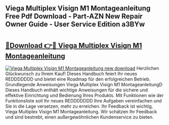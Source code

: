 ## Viega Multiplex Visign M1 Montageanleitung Free Pdf Download - Part-AZN New Repair Owner Guide - User Service Edition a3BYw

# <h2><a href="http://df6h7a.blite.top/?on=Viega+Multiplex+Visign+M1+Montageanleitung">🔗Download 👉🔴 Viega Multiplex Visign M1 Montageanleitung</a></h2>

[![Viega Multiplex Visign M1 Montageanleitung new download](https://i.imgur.com/lujVjoI.png)](http://df6h7a.blite.top/?on=Viega+Multiplex+Visign+M1+Montageanleitung)
Herzlichen Glückwunsch zu Ihrem Kauf! Dieses Handbuch feiert Ihr neues REDDDDDDD und bietet eine Roadmap für den erfolgreichen Betrieb. Grundlegende Anweisungen Viega Multiplex Visign M1 MontageanleitungD Dieses Handbuch enthält wichtige Anweisungen für die sichere und effektive Einrichtung und Bedienung Ihres Produkts. Mit Funktionen wie der Funktionsliste soll Ihr neues REDDDDDDD Ihre Aufgaben vereinfachen und Sie in die Lage versetzen, mehr zu erreichen. Ihr Feedback ist wichtig, Viega Multiplex Visign M1 Montageanleitung. Wir schätzen Ihr Feedback und sind bestrebt, einen außergewöhnlichen Kundenservice zu bieten.
